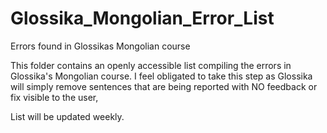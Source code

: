 # Glossika_Mongolian_Error_List
Errors found in Glossikas Mongolian course

This folder contains an openly accessible list compiling the errors in Glossika's Mongolian course. 
I feel obligated to take this step as Glossika will simply remove sentences that are being reported with NO feedback or fix visible to the user,

List will be updated weekly.
